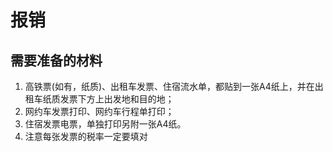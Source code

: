 # 报销

## 需要准备的材料

1. 高铁票(如有，纸质)、出租车发票、住宿流水单，都贴到一张A4纸上，并在出租车纸质发票下方上出发地和目的地；
2. 网约车发票打印、网约车行程单打印；
3. 住宿发票电票，单独打印另附一张A4纸。
4. 注意每张发票的税率一定要填对
